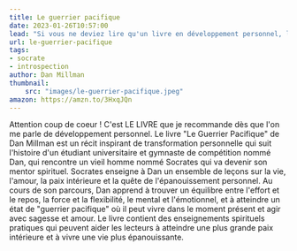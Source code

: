 ```yaml
---
title: Le guerrier pacifique
date: 2023-01-26T10:57:00
lead: "Si vous ne deviez lire qu'un livre en développement personnel, le voici ! Découvrez ce que Socrate va vous apporter."
url: le-guerrier-pacifique
tags: 
- socrate
- introspection
author: Dan Millman
thumbnail: 
    src: "images/le-guerrier-pacifique.jpeg"
amazon: https://amzn.to/3HxqJQn
---
```


Attention coup de coeur ! C'est LE LIVRE que je recommande dès que l'on me parle de développement personnel.
Le livre "Le Guerrier Pacifique" de Dan Millman est un récit inspirant de transformation personnelle qui suit l'histoire d'un étudiant universitaire et gymnaste de compétition nommé Dan, qui rencontre un vieil homme nommé Socrates qui va devenir son mentor spirituel. Socrates enseigne à Dan un ensemble de leçons sur la vie, l'amour, la paix intérieure et la quête de l'épanouissement personnel. Au cours de son parcours, Dan apprend à trouver un équilibre entre l'effort et le repos, la force et la flexibilité, le mental et l'émotionnel, et à atteindre un état de "guerrier pacifique" où il peut vivre dans le moment présent et agir avec sagesse et amour. Le livre contient des enseignements spirituels pratiques qui peuvent aider les lecteurs à atteindre une plus grande paix intérieure et à vivre une vie plus épanouissante.



